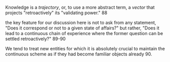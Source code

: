 Knowledge is a _trajectory_, or, to use a more abstract term, a  _vector_ that projects "retroactively" its "validating power." 88

the key feature for our discussion here is not to ask from any statement, "Does it correspond or not to a given state of affairs?" but rather, "Does it lead to a continuous chain of experience where the former question can be settled retroactively?" 89-90

We tend to treat new entities for which it is absolutely crucial to maintain the continuous scheme as if they had become familiar objects already 90. 

